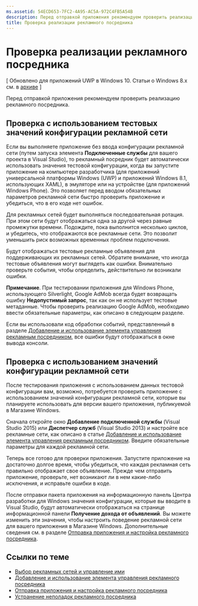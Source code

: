 ```yaml
---
ms.assetid: 54ECD653-7FC2-4A95-AC5A-972C4FB5A54B
description: Перед отправкой приложения рекомендуем проверить реализацию рекламного посредника.
title: Проверка реализации рекламного посредника
---
```


# Проверка реализации рекламного посредника


\[ Обновлено для приложений UWP в Windows 10. Статьи о Windows 8.x см. в [архиве](http://go.microsoft.com/fwlink/p/?linkid=619132) \]

Перед отправкой приложения рекомендуем проверить реализацию рекламного посредника.

## Проверка с использованием тестовых значений конфигурации рекламной сети


Если вы выполняете приложение без ввода конфигурации рекламной сети (путем запуска элемента **Подключенные службы** для вашего проекта в Visual Studio), то рекламный посредник будет автоматически использовать значения тестовой конфигурации, когда вы запустите приложение на компьютере разработчика (для приложений универсальной платформы Windows (UWP) и приложений Windows 8.1, использующих XAML), в эмуляторе или на устройстве (для приложений Windows Phone). Это позволяет перед вводом обязательных параметров рекламной сети быстро проверить приложение и убедиться, что в его коде нет ошибок.

Для рекламных сетей будет выполняться последовательная ротация. При этом сети будут отображаться одна за другой через равные промежутки времени. Подождите, пока выполнится несколько циклов, и убедитесь, что отображаются все рекламные сети. Это позволит уменьшить риск возможных временных проблем подключения.

Будут отображаться тестовые рекламные объявления для поддерживающих их рекламных сетей. Обратите внимание, что иногда тестовые объявления могут выглядеть как ошибки. Внимательно проверьте события, чтобы определить, действительно ли возникали ошибки.

**Примечание**. При тестировании приложения для Windows Phone, использующего Silverlight, Google AdMob всегда будет возвращать ошибку **Недопустимый запрос**, так как он не использует тестовые метаданные. Чтобы проверить реализацию Google AdMob, необходимо ввести обязательные параметры, как описано в следующем разделе.

 

Если вы использовали код обработки событий, представленный в разделе [Добавление и использование элемента управления рекламным посредником](add-and-use-the-ad-mediator-control.md), все ошибки будут отображаться в окне вывода консоли.

## Проверка с использованием значений конфигурации рекламной сети


После тестирования приложения с использованием данных тестовой конфигурации вам, возможно, потребуется проверить приложение с использованием значений конфигурации рекламной сети, которые вы планируете использовать для версии вашего приложения, публикуемой в Магазине Windows.

Сначала откройте окно **Добавление подключенной службы** (Visual Studio 2015) или **Диспетчер служб** (Visual Studio 2013) и настройте все рекламные сети, как описано в статье [Добавление и использование элемента управления рекламным посредником](add-and-use-the-ad-mediator-control.md). Введите обязательные параметры для каждой рекламной сети.

Теперь все готово для проверки приложения. Запустите приложение на достаточно долгое время, чтобы убедиться, что каждая рекламная сеть правильно отображает свое объявление. Прежде чем отправить приложение, проверьте, нет возникают ли в нем какие-либо исключения, и исправьте ошибки в коде.

После отправки пакета приложения на информационную панель Центра разработки для Windows значения конфигурации, которые вы вводите в Visual Studio, будут автоматически отображаться на странице информационной панели **Получение дохода от объявлений**. Вы можете изменить эти значения, чтобы настроить поведение рекламной сети для вашего приложения в Магазине Windows. Дополнительные сведения см. в разделе [Отправка приложения и настройка рекламного посредника](submit-your-app-and-configure-ad-mediation.md).

## Ссылки по теме

* [Выбор рекламных сетей и управление ими](select-and-manage-your-ad-networks.md)
* [Добавление и использование элемента управления рекламного посредника](add-and-use-the-ad-mediator-control.md)
* [Отправка приложения и настройка рекламного посредника](submit-your-app-and-configure-ad-mediation.md)
* [Устранение неполадок рекламного посредника](troubleshoot-ad-mediation.md)
 

 





<!--HONumber=Mar16_HO1-->


